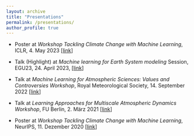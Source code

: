 ```yaml
---
layout: archive
title: "Presentations"
permalink: /presentations/
author_profile: true
---
```


- Poster at *Workshop Tackling Climate Change with Machine Learning*, ICLR, 4. May 2023 [[link](https://iclr.cc/virtual/2023/workshop/12828)]

- Talk (Highlight) at *Machine learning for Earth System modeling* Session, EGU23, 24. April 2023, [[link](https://meetingorganizer.copernicus.org/EGU23/session/46861)]

- Talk at *Machine Learning for Atmospheric Sciences: Values and Controversies Workshop*, Royal Meteorological Society, 14. September 2022 [[link](https://www.rmets.org/event/machine-learning-atmospheric-sciences-values-and-controversies)]

- Talk at *Learning Approaches for Multiscale Atmospheric Dynamics Workshop*, FU Berlin, 2. März 2021 [[link](https://www.mi.fu-berlin.de/en/sfb1114/conference/Termine-MS/MSDi2.html)]

- Poster at *Workshop Tackling Climate Change with Machine Learning*, NeurIPS, 11. Dezember 2020 [[link](https://www.climatechange.ai/events/neurips2022)]
